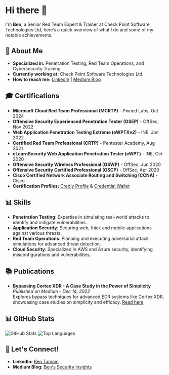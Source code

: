 # Hi there 👋

I'm **Ben**, a Senior Red Team Expert & Trainer at Check Point Software Technologies Ltd, here’s a quick overview of what I do and some of my notable achievements.

## 🚀 About Me

- **Specialized in:** Penetration Testing, Red Team Operations, and Cybersecurity Training
- **Currently working at:** Check Point Software Technologies Ltd.
- **How to reach me:** [LinkedIn](https://www.linkedin.com/in/bentamam) | [Medium Blog](https://medium.com/@BenTamam)

## 🎓 Certifications

- **Microsoft Cloud Red Team Professional (MCRTP)** - Pwned Labs, Oct 2024
- **Offensive Security Experienced Penetration Tester (OSEP)** - OffSec, Nov 2022
- **Web Application Penetration Testing Extreme (eWPTXv2)** - INE, Jan 2022
- **Certified Red Team Professional (CRTP)** - Pentester Academy, Aug 2021
- **eLearnSecurity Web Application Penetration Tester (eWPT)** - INE, Oct 2020
- **Offensive Security Wireless Professional (OSWP)** - OffSec, Jun 2020
- **Offensive Security Certified Professional (OSCP)** - OffSec, Apr 2020
- **Cisco Certified Network Associate Routing and Switching (CCNA)** - Cisco
- **Certification Profiles:**  [Credly Profile](https://www.credly.com/users/ben-tamam) & [Credential Wallet](https://www.credential.net/profile/bentamam737968/wallet)

## 📊 Skills

- **Penetration Testing**: Expertise in simulating real-world attacks to identify and mitigate vulnerabilities.
- **Application Security**: Securing web, thick and mobile applications against various threats.
- **Red Team Operations**: Planning and executing adversarial attack simulations for advanced threat detection.
- **Cloud Security**: Specialized in AWS and Azure security, identifying misconfigurations and vulnerabilities.

## 📚 Publications

- **Bypassing Cortex XDR - A Case Study in the Power of Simplicity**  
  *Published on Medium - Dec 14, 2022*  
  Explores bypass techniques for advanced EDR systems like Cortex XDR, showcasing case studies on simplicity and efficacy. [Read here](https://medium.com/@BenTamam/bypassing-cortex-xdr)

## 📊 GitHub Stats

![GitHub Stats](https://github-readme-stats.vercel.app/api?username=BenTamam&show_icons=true&theme=radical)
![Top Languages](https://github-readme-stats.vercel.app/api/top-langs/?username=BenTamam&layout=compact&theme=radical)


## 🤝 Let's Connect!

- **LinkedIn:** [Ben Tamam](https://www.linkedin.com/in/bentamam)
- **Medium Blog:** [Ben's Security Insights](https://medium.com/@BenTamam)
